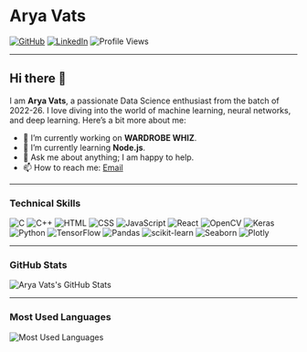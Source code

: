 # Arya Vats

[![GitHub](https://img.shields.io/badge/GitHub-aryavats13-blue?style=flat&logo=github)](https://github.com/aryavats13)
[![LinkedIn](https://img.shields.io/badge/LinkedIn-arya--vats--24ba68253-blue?style=flat&logo=linkedin)](https://www.linkedin.com/in/arya-vats-24ba68253)
![Profile Views](https://komarev.com/ghpvc/?username=aryavats13&color=blue)


---

## Hi there 👋

I am **Arya Vats**, a passionate Data Science enthusiast from the batch of 2022-26. I love diving into the world of machine learning, neural networks, and deep learning. Here’s a bit more about me:

- 🔭 I’m currently working on **WARDROBE WHIZ**.
- 🌱 I’m currently learning **Node.js**.
- 💬 Ask me about anything; I am happy to help.
- 📫 How to reach me: [Email](mailto:aryavats44@gmail.com)

---

### Technical Skills

![C](https://img.shields.io/badge/-C-000?&logo=C)
![C++](https://img.shields.io/badge/-C++-00599C?style=flat&logo=cplusplus)
![HTML](https://img.shields.io/badge/-HTML5-E34F26?style=flat&logo=html5&logoColor=white)
![CSS](https://img.shields.io/badge/-CSS3-1572B6?style=flat&logo=css3)
![JavaScript](https://img.shields.io/badge/-JavaScript-F7DF1E?style=flat&logo=javascript&logoColor=black)
![React](https://img.shields.io/badge/-React-61DAFB?style=flat&logo=react&logoColor=black)
![OpenCV](https://img.shields.io/badge/-OpenCV-5C3EE8?style=flat&logo=opencv&logoColor=white)
![Keras](https://img.shields.io/badge/-Keras-D00000?style=flat&logo=keras&logoColor=white)
![Python](https://img.shields.io/badge/-Python-3776AB?style=flat&logo=python&logoColor=white)
![TensorFlow](https://img.shields.io/badge/-TensorFlow-FF6F00?style=flat&logo=tensorflow&logoColor=white)
![Pandas](https://img.shields.io/badge/-Pandas-150458?style=flat&logo=pandas)
![scikit-learn](https://img.shields.io/badge/-ScikitLearn-F7931E?style=flat&logo=scikitlearn)
![Seaborn](https://img.shields.io/badge/-Seaborn-3776AB?style=flat&logo=python)
![Plotly](https://img.shields.io/badge/-Plotly-3F4F75?style=flat&logo=plotly)

---

### GitHub Stats

![Arya Vats's GitHub Stats](https://github-readme-stats.vercel.app/api?username=aryavats13&show_icons=true&theme=radical)

---

### Most Used Languages

![Most Used Languages](https://github-readme-stats.vercel.app/api/top-langs/?username=aryavats13&layout=compact&theme=radical)
